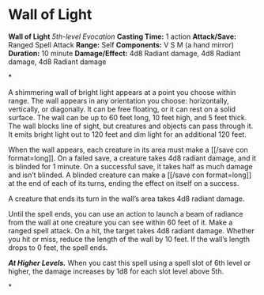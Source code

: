 # Wall of Light

**Wall of Light**
_5th-level Evocation_
**Casting Time:** 1 action
**Attack/Save:** Ranged Spell Attack
**Range:** Self
**Components:** V S M (a hand mirror)
**Duration:** 10 minute
**Damage/Effect:** 4d8 Radiant damage, 4d8 Radiant damage, 4d8 Radiant damage

*<p>A shimmering wall of bright light appears at a point you choose within range. The wall appears in any orientation you choose: horizontally, vertically, or diagonally. It can be free floating, or it can rest on a solid surface. The wall can be up to 60 feet long, 10 feet high, and 5 feet thick. The wall blocks line of sight, but creatures and objects can pass through it. It emits bright light out to 120 feet and dim light for an additional 120 feet.

When the wall appears, each creature in its area must make a [[/save con format=long]]. On a failed save, a creature takes 4d8 radiant damage, and it is blinded for 1 minute. On a successful save, it takes half as much damage and isn’t blinded. A blinded creature can make a [[/save con format=long]] at the end of each of its turns, ending the effect on itself on a success.

A creature that ends its turn in the wall’s area takes 4d8 radiant damage.

Until the spell ends, you can use an action to launch a beam of radiance from the wall at one creature you can see within 60 feet of it. Make a ranged spell attack. On a hit, the target takes 4d8 radiant damage. Whether you hit or miss, reduce the length of the wall by 10 feet. If the wall’s length drops to 0 feet, the spell ends.

*****At Higher Levels.***** When you cast this spell using a spell slot of 6th level or higher, the damage increases by 1d8 for each slot level above 5th.</p>*
